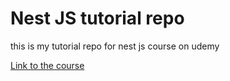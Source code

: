 # Nest JS tutorial repo

this is my tutorial repo for nest js course on udemy

[Link to the course](https://www.udemy.com/course/nestjs-zero-to-hero/)